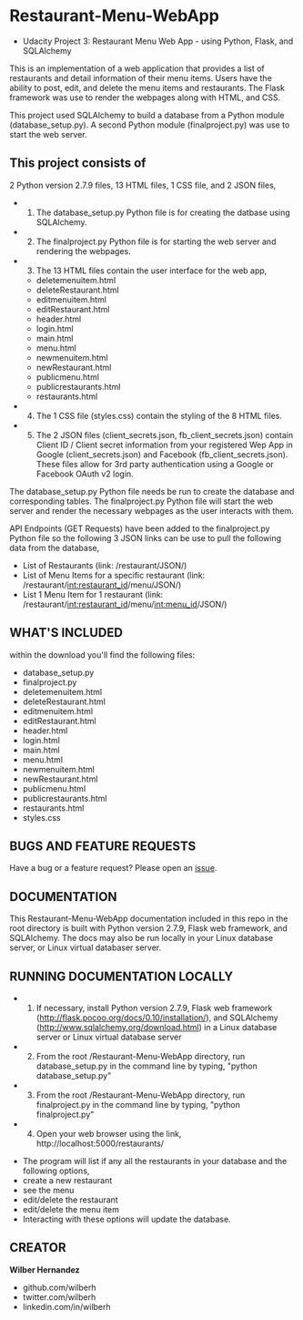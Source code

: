 # Restaurant-Menu-WebApp
- Udacity Project 3:  Restaurant Menu Web App - using Python, Flask, and SQLAlchemy


This is an implementation of a web application that provides a list of restaurants and detail information of their menu items.  Users have the ability to post, edit, and delete the menu items and restaurants.  The Flask framework was use to render the webpages along with HTML, and CSS.

This project used SQLAlchemy to build a database from a Python module (database_setup.py).
A second Python module (finalproject.py) was use to start the web server.

## This project consists of 
2 Python version 2.7.9 files, 13 HTML files, 1 CSS file, and 2 JSON files,

* 1. The database_setup.py Python file is for creating the datbase using SQLAlchemy.  
* 2. The finalproject.py Python file is for starting the web server and rendering the webpages.  
* 3. The 13 HTML files contain the user interface for the web app,
  * deletemenuitem.html
  * deleteRestaurant.html
  * editmenuitem.html
  * editRestaurant.html
  * header.html
  * login.html
  * main.html
  * menu.html
  * newmenuitem.html
  * newRestaurant.html
  * publicmenu.html
  * publicrestaurants.html
  * restaurants.html
* 4. The 1 CSS file (styles.css) contain the styling of the 8 HTML files.
* 5. The 2 JSON files (client_secrets.json, fb_client_secrets.json) contain Client ID / Client secret information from your registered Wep App in Google (client_secrets.json) and Facebook (fb_client_secrets.json).  These files allow for 3rd party authentication using a Google or Facebook OAuth v2 login.

The database_setup.py Python file needs be run to create the database and corresponding tables.  The finalproject.py Python file will start the web server and render the necessary webpages as the user interacts with them.

API Endpoints (GET Requests) have been added to the finalproject.py Python file so the following 3 JSON links can be use to pull the following data from the database,
* List of Restaurants (link:  /restaurant/JSON/)
* List of Menu Items for a specific restaurant (link:  /restaurant/<int:restaurant_id>/menu/JSON/)
* List 1 Menu Item for 1 restaurant (link:  /restaurant/<int:restaurant_id>/menu/<int:menu_id>/JSON/)


## WHAT'S INCLUDED
within the download you'll find the following files:
- database_setup.py
- finalproject.py
- deletemenuitem.html
- deleteRestaurant.html
- editmenuitem.html
- editRestaurant.html
- header.html
- login.html
- main.html
- menu.html
- newmenuitem.html
- newRestaurant.html
- publicmenu.html
- publicrestaurants.html
- restaurants.html
- styles.css


## BUGS AND FEATURE REQUESTS
Have a bug or a feature request? Please open an [issue](https://github.com/wilberh/Restaurant-Menu-WebApp/issues/new).

## DOCUMENTATION
This Restaurant-Menu-WebApp documentation included in this repo in the root directory is built with Python version 2.7.9, Flask web framework, and SQLAlchemy.  The docs may also be run locally in your Linux database server, or Linux virtual databaser server.


## RUNNING DOCUMENTATION LOCALLY
- 1. If necessary, install Python version 2.7.9, Flask web framework (http://flask.pocoo.org/docs/0.10/installation/), and SQLAlchemy (http://www.sqlalchemy.org/download.html) in a Linux database server or Linux virtual database server
- 2. From the root /Restaurant-Menu-WebApp directory, run database_setup.py in the command line by typing, "python database_setup.py" 
- 3. From the root /Restaurant-Menu-WebApp directory, run finalproject.py in the command line by typing, "python finalproject.py"
- 4. Open your web browser using the link, http://localhost:5000/restaurants/
* The program will list if any all the restaurants in your database and the following options,
 * create a new restaurant
 * see the menu
 * edit/delete the restaurant
 * edit/delete the menu item
* Interacting with these options will update the database.


## CREATOR
**Wilber Hernandez**
- github.com/wilberh
- twitter.com/wilberh
- linkedin.com/in/wilberh
